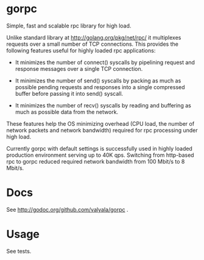 gorpc
=====

Simple, fast and scalable rpc library for high load.

Unlike standard library at http://golang.org/pkg/net/rpc/ it multiplexes
requests over a small number of TCP connections. This provides the following
features useful for highly loaded rpc applications:

* It minimizes the number of connect() syscalls by pipelining request
  and response messages over a single TCP connection.

* It minimizes the number of send() syscalls by packing as much
  as possible pending requests and responses into a single compressed buffer
  before passing it into send() syscall.

* It minimizes the number of recv() syscalls by reading and buffering as much
  as possible data from the network.

These features help the OS minimizing overhead (CPU load, the number of network
packets and network bandwidth) required for rpc processing under high load.

Currently gorpc with default settings is successfully used in highly loaded
production environment serving up to 40K qps. Switching from http-based rpc
to gorpc reduced required network bandwidth from 100 Mbit/s to 8 Mbit/s.


Docs
====

See http://godoc.org/github.com/valyala/gorpc .


Usage
=====

See tests.
